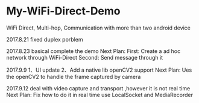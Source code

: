 # My-WiFi-Direct-Demo
WiFi Direct, Multi-hop, Communication with more than two android device

2017.8.21
fixed duplex porblem

2017.8.23
basical complete the demo 
Next Plan:
First: Create a ad hoc network through WiFi-Direct
Second: Send message through it

2017.9.9
1、UI update
2、Add a native lib openCV2 support
Next Plan:
Ues the openCV2 to handle the frame captured by camera

2017.9.12
deal with video capture and transport ,however it is not real time
Next Plan:
Fix how to do it in real time use LocalSocket and MediaRecorder
